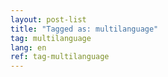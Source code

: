 ```yaml
---
layout: post-list
title: "Tagged as: multilanguage"  
tag: multilanguage
lang: en
ref: tag-multilanguage
---
```

